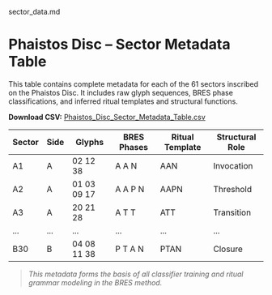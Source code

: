 sector_data.md

# Phaistos Disc – Sector Metadata Table

This table contains complete metadata for each of the 61 sectors inscribed on the Phaistos Disc. It includes raw glyph sequences, BRES phase classifications, and inferred ritual templates and structural functions.

**Download CSV:** [Phaistos_Disc_Sector_Metadata_Table.csv](data/Phaistos_Disc_Sector_Metadata_Table.csv)

| Sector | Side | Glyphs                  | BRES Phases       | Ritual Template | Structural Role |
|--------|------|--------------------------|-------------------|-----------------|-----------------|
| A1     | A    | 02 12 38                 | A A N             | AAN             | Invocation      |
| A2     | A    | 01 03 09 17              | A A P N           | AAPN            | Threshold       |
| A3     | A    | 20 21 28                 | A T T             | ATT             | Transition      |
| ...    | ...  | ...                      | ...               | ...             | ...             |
| B30    | B    | 04 08 11 38              | P T A N           | PTAN            | Closure         |

> *This metadata forms the basis of all classifier training and ritual grammar modeling in the BRES method.*
